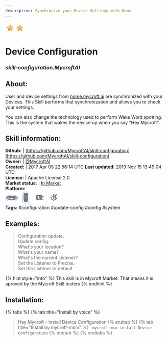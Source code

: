 ```yaml
---  
description: Synchronize your Device Settings with Home  
---  
```

![](../.gitbook/assets/star.png)![](../.gitbook/assets/star.png)  
# Device Configuration  
### _skill-configuration.MycroftAI_  
## About:  
User and device settings from [home.mycroft.ai](https://home.mycroft.ai) are
synchronized with your Devices.  This Skill performs that synchronization and
allows you to check your settings.

You can also change the technology used to perform Wake Word spotting.  This is
the system that wakes the device up when you say "Hey Mycroft".

## Skill information:  
**Github:** | [https://github.com/MycroftAI/skill-configuration](https://github.com/MycroftAI/skill-configuration)  
**Owner:** | [@MycroftAI](https://github.com/MycroftAI)  
**Created:** | 2017 Apr 05 22:56:14 UTC  **Last updated:** 2019 Nov 15 13:49:04 UTC  
**License:** | Apache License 2.0  
**Market status:** | [In Market](https://market.mycroft.ai/skill/mycroft-configuration)  
**Platform:**  
 ![](../.gitbook/assets/mark-1-icon.png)  ![](../.gitbook/assets/mark-2-icon.png)  ![](../.gitbook/assets/picroft-icon.png)  ![](../.gitbook/assets/kde.png)   
**Tags:** \#configuration \#update-config \#config \#system   
## Examples:  
> Configuration update.  
> Update config.  
> What's your location?  
> What's your name?  
> What's the current Listener?  
> Set the Listener to Precise.  
> Set the Listener to default.  
  
{% hint style="info" %}
This skill is in Mycroft Market. That means it is aproved by the Mycroft Skill testers
{% endhint %}
    
## Installation:  
{% tabs %}
{% tab title="Install by voice" %}
> Hey Mycroft - install Device Configuration
{% endtab %}
  {% tab title="Install by mycroft-msm" %}
``` mycroft-msm install Device Configuration```
{% endtab %}
  {% endtabs %}
  